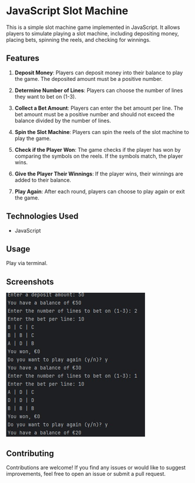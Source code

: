 # JavaScript Slot Machine

This is a simple slot machine game implemented in JavaScript. It allows players to simulate playing a slot machine, including depositing money, placing bets, spinning the reels, and checking for winnings.

## Features

1. **Deposit Money**: Players can deposit money into their balance to play the game. The deposited amount must be a positive number.

2. **Determine Number of Lines**: Players can choose the number of lines they want to bet on (1-3). 

3. **Collect a Bet Amount**: Players can enter the bet amount per line. The bet amount must be a positive number and should not exceed the balance divided by the number of lines.

4. **Spin the Slot Machine**: Players can spin the reels of the slot machine to play the game.

5. **Check if the Player Won**: The game checks if the player has won by comparing the symbols on the reels. If the symbols match, the player wins.

6. **Give the Player Their Winnings**: If the player wins, their winnings are added to their balance.

7. **Play Again**: After each round, players can choose to play again or exit the game.

## Technologies Used

- JavaScript

## Usage

Play via terminal.

## Screenshots

![Slot Machine Screenshot](/demo.jpg)

## Contributing

Contributions are welcome! If you find any issues or would like to suggest improvements, feel free to open an issue or submit a pull request.
